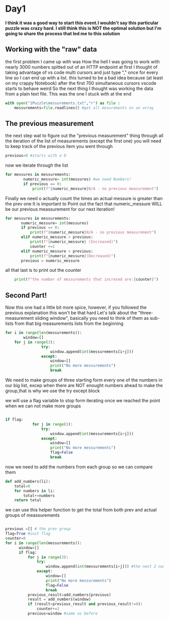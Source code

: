 # Day1

**I think it was a good way to start this event.I wouldn't say this particular puzzle was crazy hard. I still think this is NOT the optimal solution but I'm going to share the process that led me to this solution**

## Working with the "raw" data

the first problem I came up with was How the hell I was going to work with nearly 3000 numbers spitted out of an HTTP endpoint
at first I thought of taking advantage of vs code multi cursors and just type "," once for every line so I can end up with a list.
this turned to be a bad idea because (at least on  my crappy Notebook) after the first 700 simultaneous cursors vscode starts to behave weird 
So the next thing I thought was working the data from a plain text file. This was the one I stuck with at the end
```python
with open("1Puzzle\messurements.txt","r") as file :
    messurements=file.readlines() #get all mesurements on an array

```
## The previous measurement

the next step wat to figure out the "previous measurement" thing
through all the iteration of the list of measurements (except the first one) you will need to keep track of the previous item you went through
```python
previous=0 #starts with a 0
```
now we iterate through the list
```python
for messures in messurements:
        numeric_messure= int(messures) #we need Numbers!
        if previous == 0:
            print(f"{numeric_messure}N/A - no previous measurement")
 ```
 
 Finally we need o actually count the times an actual messure is greater than the prev one
 It is important to Point out the fact that numeric_messure WILL be our previous meassurement for our next iteration!
 ```python
 for messures in messurements:
        numeric_messure= int(messures)
        if previous == 0:
            print(f"{numeric_messure}N/A - no previous measurement")
        elif numeric_messure > previous:
            print(f"{numeric_messure} (Increased)")
            counter +=1 
        elif numeric_messure < previous:
            print(f"{numeric_messure}(Decreased)")
        previous = numeric_messure
```
all that last is to print out the counter 
```python
    print(f"the number of messurements that incresed are:{counter}")

```

## Second Part!

Now this one had a little bit more spice, however, if you followed the previous explanation this won't be that hard
Let's talk about the "three-measurement sliding window", basically you need to think of them as sub-lists from that big measurements lists from the beginning
```python
for i in range(len(messurements)):
        window=[]
    for j in range(3):
                try:
                    window.append(int(messurements[i+j]))
                except:
                    window=[]
                    print("No more messurements")
                    break
```
We need to make groups of three starting form every one of the numbers in our big list, excep when there are NOT enought numbers ahead to make the group,that is why we use the try except block

we will use a flag variable to stop form iterating once we reached the point when we can not make more groups
```python

if flag:
            for j in range(3):
                try:
                    window.append(int(messurements[i+j]))
                except:
                    window=[]
                    print("No more messurements")
                    flag=False
                    break

```
now we need to add the numbers from each group so we can compare them 
```python
def add_numbers(li):
    total=0
    for numbers in li:
        total+=numbers
    return total
 ```
 we can use this helper function to get the total from  both prev and actual groups of meassurements
 
  ```python
  
 previous =[] # the prev group
 flag=True #init flag
 counter=0
  for i in range(len(messurements)):
        window=[]
        if flag:
            for j in range(3): 
                try:
                    window.append(int(messurements[i+j])) #the next 2 numbers
                except:
                    window=[]
                    print("No more messurements")
                    flag=False
                    break 
            previous_result=add_numbers(previous)
            result = add_numbers(window)
            if (result>previous_result and previous_result!=0):
                counter+=1
            previous=window #same as before
```
